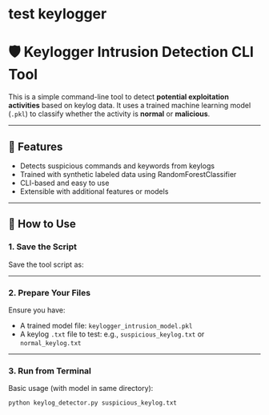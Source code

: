 # test keylogger
# 🛡️ Keylogger Intrusion Detection CLI Tool

This is a simple command-line tool to detect **potential exploitation activities** based on keylog data. It uses a trained machine learning model (`.pkl`) to classify whether the activity is **normal** or **malicious**.

---

## 📂 Features

- Detects suspicious commands and keywords from keylogs
- Trained with synthetic labeled data using RandomForestClassifier
- CLI-based and easy to use
- Extensible with additional features or models

---

## 🔧 How to Use

### 1. Save the Script

Save the tool script as:

---

### 2. Prepare Your Files

Ensure you have:

- A trained model file: `keylogger_intrusion_model.pkl`
- A keylog `.txt` file to test: e.g., `suspicious_keylog.txt` or `normal_keylog.txt`

---

### 3. Run from Terminal

Basic usage (with model in same directory):

```bash
python keylog_detector.py suspicious_keylog.txt

